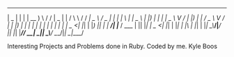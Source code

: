   ____  _   _ ______   __  ____  _        _ __   ______ ____   ___  _   _ _   _ ____  
 |  _ \| | | | __ ) \ / / |  _ \| |      / \\ \ / / ___|  _ \ / _ \| | | | \ | |  _ \ 
 | |_) | | | |  _ \\ V /  | |_) | |     / _ \\ V / |  _| |_) | | | | | | |  \| | | | |
 |  _ <| |_| | |_) || |   |  __/| |___ / ___ \| || |_| |  _ <| |_| | |_| | |\  | |_| |
 |_| \_\\___/|____/ |_|   |_|   |_____/_/   \_\_| \____|_| \_\\___/ \___/|_| \_|____/ 
                                                                                                                                                                     
                                                                                  
                                                                                 
Interesting Projects and Problems done in Ruby. Coded by me. Kyle Boos